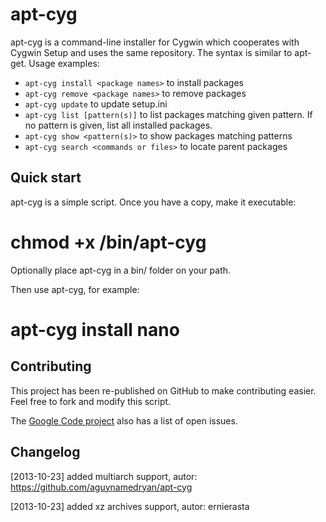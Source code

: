 apt-cyg
=======

apt-cyg is a command-line installer for Cygwin which cooperates with Cygwin
Setup and uses the same repository. The syntax is similar to apt-get. Usage
examples:

* `apt-cyg install <package names>` to install packages
* `apt-cyg remove <package names>` to remove packages
* `apt-cyg update` to update setup.ini
* `apt-cyg list [pattern(s)]` to list packages matching given pattern. If no
  pattern is given, list all installed packages.
* `apt-cyg show <pattern(s)>` to show packages matching patterns
* `apt-cyg search <commands or files>` to locate parent packages

Quick start
-----------

apt-cyg is a simple script. Once you have a copy, make it executable:

  # chmod +x /bin/apt-cyg

Optionally place apt-cyg in a bin/ folder on your path.

Then use apt-cyg, for example:

  # apt-cyg install nano

Contributing
------------

This project has been re-published on GitHub to make contributing easier. Feel
free to fork and modify this script.

The [Google Code project](http://apt-cyg.googlecode.com) also has a list of
open issues.

Changelog
---------

[2013-10-23] added multiarch support, autor: https://github.com/aguynamedryan/apt-cyg

[2013-10-23] added xz archives support, autor: ernierasta
